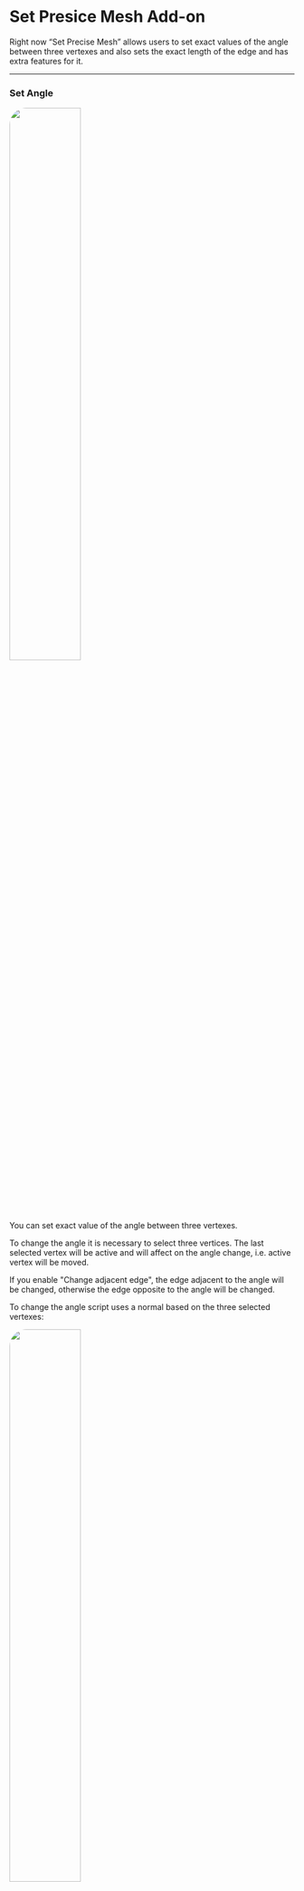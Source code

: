 # Set Presice Mesh Add-on

Right now “Set Precise Mesh” allows users to set exact values of the angle between three vertexes and also sets the exact length of the edge and has extra features for it.

---
### Set Angle
<a href="https://drive.google.com/file/d/138wmaauvSyV0Aqim1AJA02god0OnEpcg/preview" target="_self">
<img src="https://i.imgur.com/E0R4Zla.png" width=50% height=50% alt"Angle" style="border-radius: 30px">
</a>

You can set exact value of the angle between three vertexes. 

To change the angle it is necessary to select three vertices. The last selected vertex will be active and will affect on the angle change, i.e. active vertex will be moved.

If you enable "Change adjacent edge", the edge adjacent to the angle will be changed, otherwise the edge opposite to the angle will be changed.

To change the angle script uses a normal based on the three selected vertexes:

<a href="https://i.imgur.com/O57QpOt.mp4" target="_self">
<img src="https://i.imgur.com/TQXxCan.png" width=50% height=50% alt"Angle" style="border-radius: 30px">
</a>

---
### Set Length
<a href="https://i.imgur.com/yYdrFmv.mp4" target="_self">
<img src="https://i.imgur.com/Wovj1ub.png" width=50% height=50% alt"Angle" style="border-radius: 30px">
</a>

To change the length of the edge it is necessary to select two verteces. The last selected vertex (active vertex) will change its length, i.e. last selected vertex will be moved.

If you enable "Change two directions" the length will change based on the two selected vertexes i.e. two selceted vertexes will be moved.

---
### Explanation for Warning Panel

https://www.canva.com/design/DAD7-RCbGng/view

https://www.canva.com/design/DAD7-f0Kyt0/view
